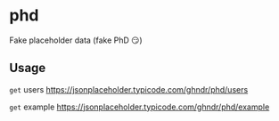 # phd
Fake placeholder data (fake PhD 😏)


## Usage
`get` users
https://jsonplaceholder.typicode.com/ghndr/phd/users

`get` example
https://jsonplaceholder.typicode.com/ghndr/phd/example
